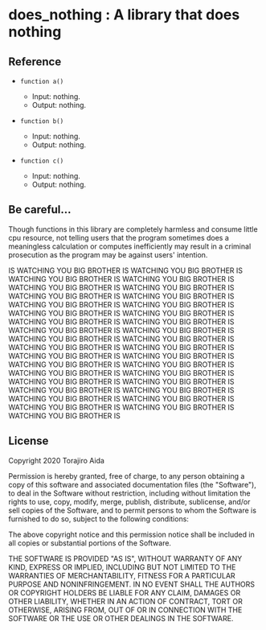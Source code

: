 # does_nothing : A library that does nothing

## Reference

- `function a()`
  - Input: nothing.
  - Output: nothing.

- `function b()`
  - Input: nothing.
  - Output: nothing.

- `function c()`
  - Input: nothing.
  - Output: nothing.

## Be careful...
Though functions in this library are completely harmless and consume little cpu resource, not telling users that the program sometimes does a meaningless calculation or computes inefficiently may result in a criminal prosecution as the program may be against users' intention.

IS WATCHING YOU BIG BROTHER IS WATCHING YOU BIG BROTHER IS WATCHING YOU BIG BROTHER IS WATCHING YOU BIG BROTHER IS WATCHING YOU BIG BROTHER IS WATCHING YOU BIG BROTHER IS WATCHING YOU BIG BROTHER IS WATCHING YOU BIG BROTHER IS WATCHING YOU BIG BROTHER IS WATCHING YOU BIG BROTHER IS WATCHING YOU BIG BROTHER IS WATCHING YOU BIG BROTHER IS WATCHING YOU BIG BROTHER IS WATCHING YOU BIG BROTHER IS WATCHING YOU BIG BROTHER IS WATCHING YOU BIG BROTHER IS WATCHING YOU BIG BROTHER IS WATCHING YOU BIG BROTHER IS WATCHING YOU BIG BROTHER IS WATCHING YOU BIG BROTHER IS WATCHING YOU BIG BROTHER IS WATCHING YOU BIG BROTHER IS WATCHING YOU BIG BROTHER IS WATCHING YOU BIG BROTHER IS WATCHING YOU BIG BROTHER IS WATCHING YOU BIG BROTHER IS WATCHING YOU BIG BROTHER IS WATCHING YOU BIG BROTHER IS WATCHING YOU BIG BROTHER IS WATCHING YOU BIG BROTHER IS WATCHING YOU BIG BROTHER IS WATCHING YOU BIG BROTHER IS WATCHING YOU BIG BROTHER IS WATCHING YOU BIG BROTHER IS WATCHING YOU BIG BROTHER IS

## License

Copyright 2020 Torajiro Aida

Permission is hereby granted, free of charge, to any person obtaining a copy of this software and associated documentation files (the "Software"), to deal in the Software without restriction, including without limitation the rights to use, copy, modify, merge, publish, distribute, sublicense, and/or sell copies of the Software, and to permit persons to whom the Software is furnished to do so, subject to the following conditions:

The above copyright notice and this permission notice shall be included in all copies or substantial portions of the Software.

THE SOFTWARE IS PROVIDED "AS IS", WITHOUT WARRANTY OF ANY KIND, EXPRESS OR IMPLIED, INCLUDING BUT NOT LIMITED TO THE WARRANTIES OF MERCHANTABILITY, FITNESS FOR A PARTICULAR PURPOSE AND NONINFRINGEMENT. IN NO EVENT SHALL THE AUTHORS OR COPYRIGHT HOLDERS BE LIABLE FOR ANY CLAIM, DAMAGES OR OTHER LIABILITY, WHETHER IN AN ACTION OF CONTRACT, TORT OR OTHERWISE, ARISING FROM, OUT OF OR IN CONNECTION WITH THE SOFTWARE OR THE USE OR OTHER DEALINGS IN THE SOFTWARE.
